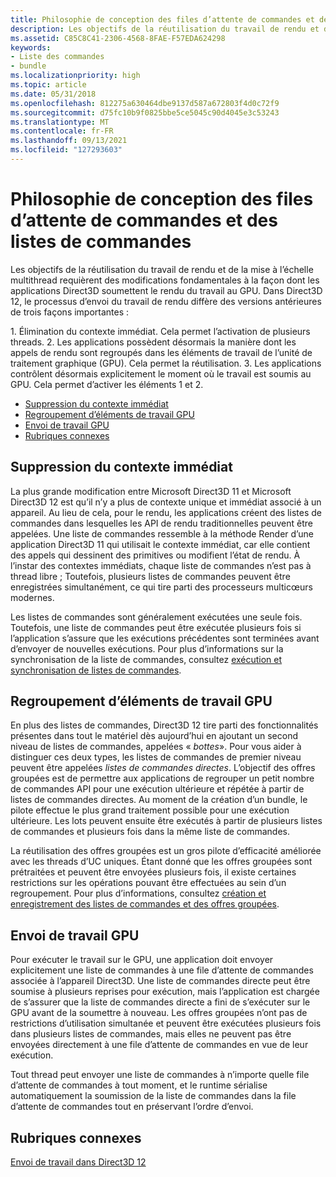 ```yaml
---
title: Philosophie de conception des files d’attente de commandes et des listes de commandes
description: Les objectifs de la réutilisation du travail de rendu et de la mise à l’échelle multithread requièrent des modifications fondamentales à la façon dont les applications Direct3D soumettent le rendu du travail au GPU.
ms.assetid: C85C8C41-2306-4568-8FAE-F57EDA624298
keywords:
- Liste des commandes
- bundle
ms.localizationpriority: high
ms.topic: article
ms.date: 05/31/2018
ms.openlocfilehash: 812275a630464dbe9137d587a672803f4d0c72f9
ms.sourcegitcommit: d75fc10b9f0825bbe5ce5045c90d4045e3c53243
ms.translationtype: MT
ms.contentlocale: fr-FR
ms.lasthandoff: 09/13/2021
ms.locfileid: "127293603"
---
```

# <a name="design-philosophy-of-command-queues-and-command-lists"></a>Philosophie de conception des files d’attente de commandes et des listes de commandes

Les objectifs de la réutilisation du travail de rendu et de la mise à l’échelle multithread requièrent des modifications fondamentales à la façon dont les applications Direct3D soumettent le rendu du travail au GPU. Dans Direct3D 12, le processus d’envoi du travail de rendu diffère des versions antérieures de trois façons importantes :

<dl> 1. Élimination du contexte immédiat. Cela permet l’activation de plusieurs threads.  
2. Les applications possèdent désormais la manière dont les appels de rendu sont regroupés dans les éléments de travail de l’unité de traitement graphique (GPU). Cela permet la réutilisation.  
3. Les applications contrôlent désormais explicitement le moment où le travail est soumis au GPU. Cela permet d’activer les éléments 1 et 2.  
</dl>

-   [Suppression du contexte immédiat](#removal-of-the-immediate-context)
-   [Regroupement d’éléments de travail GPU](#grouping-of-gpu-work-items)
-   [Envoi de travail GPU](#gpu-work-submission)
-   [Rubriques connexes](#related-topics)

## <a name="removal-of-the-immediate-context"></a>Suppression du contexte immédiat

La plus grande modification entre Microsoft Direct3D 11 et Microsoft Direct3D 12 est qu’il n’y a plus de contexte unique et immédiat associé à un appareil. Au lieu de cela, pour le rendu, les applications créent des listes de commandes dans lesquelles les API de rendu traditionnelles peuvent être appelées. Une liste de commandes ressemble à la méthode Render d’une application Direct3D 11 qui utilisait le contexte immédiat, car elle contient des appels qui dessinent des primitives ou modifient l’état de rendu. À l’instar des contextes immédiats, chaque liste de commandes n’est pas à thread libre ; Toutefois, plusieurs listes de commandes peuvent être enregistrées simultanément, ce qui tire parti des processeurs multicœurs modernes.

Les listes de commandes sont généralement exécutées une seule fois. Toutefois, une liste de commandes peut être exécutée plusieurs fois si l’application s’assure que les exécutions précédentes sont terminées avant d’envoyer de nouvelles exécutions. Pour plus d’informations sur la synchronisation de la liste de commandes, consultez [exécution et synchronisation de listes de commandes](executing-and-synchronizing-command-lists.md).

## <a name="grouping-of-gpu-work-items"></a>Regroupement d’éléments de travail GPU

En plus des listes de commandes, Direct3D 12 tire parti des fonctionnalités présentes dans tout le matériel dès aujourd’hui en ajoutant un second niveau de listes de commandes, appelées « *bottes*». Pour vous aider à distinguer ces deux types, les listes de commandes de premier niveau peuvent être appelées *listes de commandes directes*. L’objectif des offres groupées est de permettre aux applications de regrouper un petit nombre de commandes API pour une exécution ultérieure et répétée à partir de listes de commandes directes. Au moment de la création d’un bundle, le pilote effectue le plus grand traitement possible pour une exécution ultérieure. Les lots peuvent ensuite être exécutés à partir de plusieurs listes de commandes et plusieurs fois dans la même liste de commandes.

La réutilisation des offres groupées est un gros pilote d’efficacité améliorée avec les threads d’UC uniques. Étant donné que les offres groupées sont prétraitées et peuvent être envoyées plusieurs fois, il existe certaines restrictions sur les opérations pouvant être effectuées au sein d’un regroupement. Pour plus d’informations, consultez [création et enregistrement des listes de commandes et des offres groupées](recording-command-lists-and-bundles.md).

## <a name="gpu-work-submission"></a>Envoi de travail GPU

Pour exécuter le travail sur le GPU, une application doit envoyer explicitement une liste de commandes à une file d’attente de commandes associée à l’appareil Direct3D. Une liste de commandes directe peut être soumise à plusieurs reprises pour exécution, mais l’application est chargée de s’assurer que la liste de commandes directe a fini de s’exécuter sur le GPU avant de la soumettre à nouveau. Les offres groupées n’ont pas de restrictions d’utilisation simultanée et peuvent être exécutées plusieurs fois dans plusieurs listes de commandes, mais elles ne peuvent pas être envoyées directement à une file d’attente de commandes en vue de leur exécution.

Tout thread peut envoyer une liste de commandes à n’importe quelle file d’attente de commandes à tout moment, et le runtime sérialise automatiquement la soumission de la liste de commandes dans la file d’attente de commandes tout en préservant l’ordre d’envoi.

## <a name="related-topics"></a>Rubriques connexes

<dl> <dt>

[Envoi de travail dans Direct3D 12](command-queues-and-command-lists.md)
</dt> </dl>

 

 




